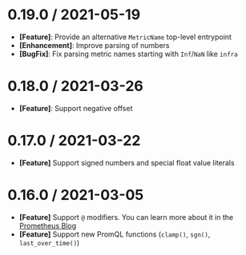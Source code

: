 0.19.0 / 2021-05-19
===================

* **[Feature]**: Provide an alternative `MetricName` top-level entrypoint
* **[Enhancement]**: Improve parsing of numbers
* **[BugFix]**: Fix parsing metric names starting with `Inf`/`NaN` like `infra`

0.18.0 / 2021-03-26
===================

* **[Feature]**: Support negative offset

0.17.0 / 2021-03-22
===================

* **[Feature]** Support signed numbers and special float value literals

0.16.0 / 2021-03-05
===================

* **[Feature]** Support `@` modifiers. You can learn more about it in the [Prometheus Blog](https://prometheus.io/blog/2021/02/18/introducing-the-@-modifier/)
* **[Feature]** Support new PromQL functions (`clamp()`, `sgn()`, `last_over_time()`)
